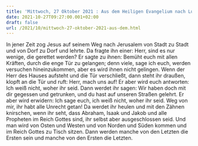 ```yaml
---
title: 'Mittwoch, 27 Oktober 2021 : Aus dem Heiligen Evangelium nach Lukas - Lk 13,22-30.'
date: 2021-10-27T09:27:00.001+02:00
draft: false
url: /2021/10/mittwoch-27-oktober-2021-aus-dem.html
---
```


In jener Zeit zog Jesus auf seinem Weg nach Jerusalem von Stadt zu Stadt und von Dorf zu Dorf und lehrte. Da fragte ihn einer: Herr, sind es nur wenige, die gerettet werden? Er sagte zu ihnen: Bemüht euch mit allen Kräften, durch die enge Tür zu gelangen; denn viele, sage ich euch, werden versuchen hineinzukommen, aber es wird ihnen nicht gelingen. Wenn der Herr des Hauses aufsteht und die Tür verschließt, dann steht ihr draußen, klopft an die Tür und ruft: Herr, mach uns auf! Er aber wird euch antworten: Ich weiß nicht, woher ihr seid. Dann werdet ihr sagen: Wir haben doch mit dir gegessen und getrunken, und du hast auf unseren Straßen gelehrt. Er aber wird erwidern: Ich sage euch, ich weiß nicht, woher ihr seid. Weg von mir, ihr habt alle Unrecht getan! Da werdet ihr heulen und mit den Zähnen knirschen, wenn ihr seht, dass Abraham, Isaak und Jakob und alle Propheten im Reich Gottes sind, ihr selbst aber ausgeschlossen seid. Und man wird von Osten und Westen und von Norden und Süden kommen und im Reich Gottes zu Tisch sitzen. Dann werden manche von den Letzten die Ersten sein und manche von den Ersten die Letzten.